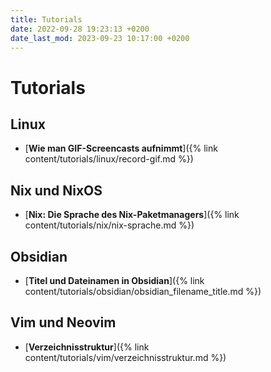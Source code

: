 ```yaml
---
title: Tutorials
date: 2022-09-28 19:23:13 +0200
date_last_mod: 2023-09-23 10:17:00 +0200
---
```

# Tutorials

## Linux
- [**Wie man GIF-Screencasts aufnimmt**]({% link content/tutorials/linux/record-gif.md %}) 

## Nix und NixOS
- [**Nix: Die Sprache des Nix-Paketmanagers**]({% link content/tutorials/nix/nix-sprache.md %}) 

## Obsidian
- [**Titel und Dateinamen in Obsidian**]({% link content/tutorials/obsidian/obsidian_filename_title.md %})

## Vim und Neovim
- [**Verzeichnisstruktur**]({% link content/tutorials/vim/verzeichnisstruktur.md %})
